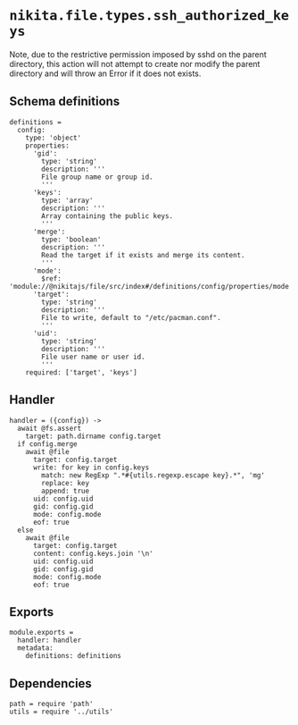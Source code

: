 
# `nikita.file.types.ssh_authorized_keys`

Note, due to the restrictive permission imposed by sshd on the parent directory,
this action will not attempt to create nor modify the parent directory and will
throw an Error if it does not exists.

## Schema definitions

    definitions =
      config:
        type: 'object'
        properties:
          'gid':
            type: 'string'
            description: '''
            File group name or group id.
            '''
          'keys':
            type: 'array'
            description: '''
            Array containing the public keys.
            '''
          'merge':
            type: 'boolean'
            description: '''
            Read the target if it exists and merge its content.
            '''
          'mode':
            $ref: 'module://@nikitajs/file/src/index#/definitions/config/properties/mode'
          'target':
            type: 'string'
            description: '''
            File to write, default to "/etc/pacman.conf".
            '''
          'uid':
            type: 'string'
            description: '''
            File user name or user id.
            '''
        required: ['target', 'keys']

## Handler

    handler = ({config}) ->
      await @fs.assert
        target: path.dirname config.target
      if config.merge
        await @file
          target: config.target
          write: for key in config.keys
            match: new RegExp ".*#{utils.regexp.escape key}.*", 'mg'
            replace: key
            append: true
          uid: config.uid
          gid: config.gid
          mode: config.mode
          eof: true
      else
        await @file
          target: config.target
          content: config.keys.join '\n'
          uid: config.uid
          gid: config.gid
          mode: config.mode
          eof: true
      

## Exports

    module.exports =
      handler: handler
      metadata:
        definitions: definitions

## Dependencies

    path = require 'path'
    utils = require '../utils'
